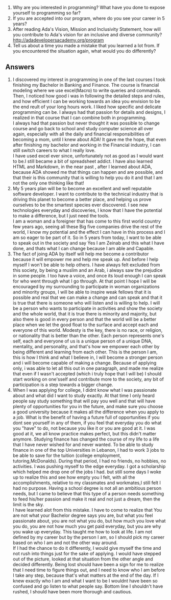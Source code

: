 1. Why are you interested in programming? What have you done to expose yourself to programming so far?
2. If you are accepted into our program, where do you see your career in 5 years?
3. After reading Ada's Vision, Mission and Inclusivity Statement, how will you contribute to Ada's vision for an inclusive and diverse community? http://adadevelopersacademy.org/program
4. Tell us about a time you made a mistake that you learned a lot from. If you encountered the situation again, what would you do differently?  
## Answers
1. I discovered my interest in programming in one of the last courses I took finishing my Bachelor in Banking and Finance. The course is financial modeling where we use excel(Macro) to write queries and commands. Then, I noticed how good i was in following the detailed steps and rules, and how efficient I can be working towards an idea you envision to be the end reult of your long hours work. I liked how specific and delicate programming can be. I always had that passion for details and designs, I realized in that course that I can combine both in programming.      
I always had that passion but never thought it was possible to change course and go back to school and study computer science all over again, especially with all the daily and financial responsibilities of becoming a mom, until I knew about ADA! It gave me the hope, that even after finishing my bachelor and working in the Financial industry, I can still switch careers to what I really love.      
I have used excel ever since, unfortunately not as good as I would want to be.I still became a bit of spreadsheet addict. I have also learned HTML and Markdown, in the near past , after I learned about ADA, because ADA showed me that things can happen and are possible, and that their is this community that is willing to help you do it and that I am not the only one thinking like that!  
2. My 5 years plan will be to become an excellent and well reputable software developer. I want to contribute to the technical industry that is driving this planet to become a better place, and helping us prove ourselves to be the smartest species ever discovered. I see new technologies everyday and discoveries, I know that I have the potential to make a difference, but I just need the tools.     
I am a woman and a foreigner that has come to this first world country few years ago, seeing all these Big five companies drive the rest of the world, I know my potential and the effect I can have in this process and I am so eager to be part of it. So in 5 years from today, I want to be able to speak out in the society and say Yes I am Zeinab and this what I have done, and thats what I can change because I am able and Capable.     
3. The fact of joing ADA by itself will help me become a contributor because it will empower me and help me speak up. And before I help myself I won't be able to help others. I have always felt excluded from this society, by being a muslim and an Arab, i always saw the prejudice in some people. I too have a voice, and once its loud enough I can speak for who went through what I go through. At that point I hope I will be encouraged by my surrounding to participate in woman organizations and minority groups, I will be able to inspire weak fellows that it is possible and real that we can make a change and can speak and that it is true that there is someone who will listen and is willing to help. I will be a person who wants to participate in activities and show the society and the whole world, that it is true there is minority and majority, but also there is good in every person and that the world will be a better place when we let the good float to the surface and accept each and everyone of this world. Modesty is the key, there is no race, or religion, or nationality that is better than the other. Each person represents one's self, each and everyone of us is a unique person of a unique DNA, mentality, and personality, and that's how we empower each other by being different and learning from each other. This is the person I am, this is how I think and what I believe in, I will become a stronger person and i will become capable of making a change. Because of applying only, i was able to let all this out in one paragraph, and made me realize that even if I wasn't accepted (which i truly hope that I will be) I should start working on one'sself and contribute more to the society, any bit of participation is a step towards a bigger change.    
4. When I was applying for college, I didnt know what I was passionate about and what did I want to study exactly. At that time I only heard people say study something that will pay you well and that will have plenty of opportunities for you in the future, and make sure you choose a good university because it makes all the difference when you apply to a job. What is the benefit of having a future full of opportunities if you dont see yourself in any of them, if you feel that everyday you do what you "have" to do, not because you like it or you are good at it. I was good at it, we all know practice makes perfect, but this didn't matter anymore. Studying finance has changed the course of my life to a life that I have never wished for and never wanted. To be able to study finance in one of the top Universities in Lebanon, I had to work 3 jobs to be able to save for the tuition (college employment, tutoring,McDonalds). During that period, I had no friends, no hobbies, no activities. I was pushing myself to the edge everyday. I got a scholarship which helped me drop one of the jobs I had. but still some days I woke up to realize this and see how empty you I felt, with all the accomplishments, relative to my classmates and workmates,I still felt I had no purpose. Having a school degree is not all an ambitious person needs, but I came to believe that this type of a person needs something to feed his/her passion and make it real and not just a dream, then the limit is the sky.  
I have learned alot from this mistake. I have to come to realize that You are not what your Bachelor degree says you are, but what you feel passionate about, you are not what you do, but how much you love what you do, you are not how much you get paid everyday, but you are why you wake up everyday. This taught me how to look at life. I am not defined by my career but by the person I am, so I should pick my career based on who I am and not the other way around.  
If I had the chance to do it differently, I would give myself the time and not rush into things just for the sake of applying. I would have stepped out of the picture, looked at that situation from the other angle and decided differently. Being lost should have been a sign for me to realize that I need time to figure things out, and I need to know who I am before I take any step, because that's what matters at the end of the day. If I knew exactly who I am and what I want to be I wouldnt have been so confused and go listen to what people say. Bottom line I shouldn't have rushed, I should have been more thorough and cautious.   
